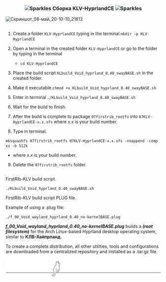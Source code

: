 
<h3 align="center">
	<img src="https://github.com/JaKooLit/Telegram-Animated-Emojis/blob/main/Activity/Sparkles.webp" alt="Sparkles" width="38" height="38" />
	 Сборка KLV-HyprlandCE 
	<img src="https://github.com/JaKooLit/Telegram-Animated-Emojis/blob/main/Activity/Sparkles.webp" alt="Sparkles" width="38" height="38" />
</h3>

![Скриншот_08-май_20-10-10_21812](https://github.com/sofijacom/KLV-HyprlandCE/assets/107557749/728e739d-9376-4768-96b7-307c83afda1d)


##


1) Create a folder `KLV-HyprlandCE` typing in the terminal `mkdir -p KLV-HyprlandCE`

2) Open a terminal in the created folder `KLV-HyprlandCE` or go to the folder by typing in the terminal

   - `cd KLV-HyprlandCE`

3) Place the build script  `KLbuild_Void_hyprland_0.40_swayBASE.sh` in the created folder.
   
4) Make it executable.`chmod +x KLbuild_Void_hyprland_0.40_swayBASE.sh`

5) Enter in terminal `./KLbuild_Void_hyprland_0.40_swayBASE.sh`

6) Wait for the build to finish.

7) After the build is complete to package `07firstrib_rootfs` into `07KLV-HyprlandCE-x.x.sfs` where x.x is your build number.

8) Type in terminal.

```
mksquashfs 07firstrib_rootfs 07KLV-HyprlandCE-x.x.sfs -noappend -comp xz -b 512k
```
  - where x.x is your build number.

9) Delete the `07firstrib_rootfs` folder.

##

FirstRib-KLV build script. 

```
./KLbuild_Void_hyprland_0.40_swayBASE.sh
```
FirstRib-KLV build script PLUG file.

Example of using a .plug file:

```
./f_00_Void_wayland_hyprland_0.40_no-kernelBASE.plug
```

***f_00_Void_wayland_hyprland_0.40_no-kernelBASE.plug***  builds a  ***(root filesystem)***  for the Arch Linux-based Hyprland desktop operating system, similar to **КЛВ-Хайпрланд**.

To create a complete distribution, all other utilities, tools and configurations are downloaded from a centralized repository and installed as a .tar.gz file.

<p align="center">	
  <img src="https://github.com/sofijacom/sofijacom/blob/49e18fe1d7c2223884efd95af9370dcb84697427/icons_line/gray0_ctp_on_line.svg?sanitize=true" />
</p>
